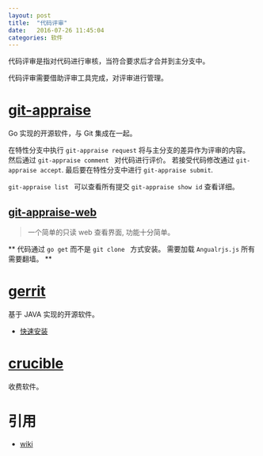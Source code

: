 ```yaml
---
layout: post
title:  "代码评审"
date:   2016-07-26 11:45:04
categories: 软件
---
```


代码评审是指对代码进行审核，当符合要求后才合并到主分支中。

代码评审需要借助评审工具完成，对评审进行管理。
# [git-appraise](https://github.com/google/git-appraise)
Go 实现的开源软件，与 Git 集成在一起。

在特性分支中执行 `git-appraise request` 将与主分支的差异作为评审的内容。 然后通过 `git-appraise comment ` 对代码进行评价。 若接受代码修改通过 `git-appraise accept`. 最后要在特性分支中进行 `git-appraise submit`.

`git-appraise list ` 可以查看所有提交
`git-appraise show id` 查看详细。

## [git-appraise-web](https://github.com/google/git-appraise-web)

> 一个简单的只读 web 查看界面, 功能十分简单。

**
  代码通过 `go get` 而不是 `git clone ` 方式安装。 需要加载 `Angualrjs.js` 所有需要翻墙。
**

# [gerrit](https://www.gerritcodereview.com/)
基于 JAVA 实现的开源软件。
* [快速安装](https://gerrit-review.googlesource.com/Documentation/install-quick.html)


# [crucible](https://www.atlassian.com/software/crucible)
收费软件。

# 引用
- [wiki](https://en.wikipedia.org/wiki/List_of_tools_for_code_review)
